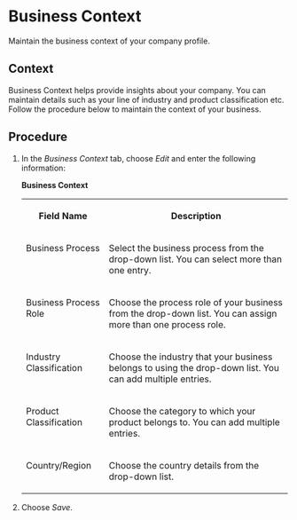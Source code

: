 <!-- loiof0644311b19044a2a6ef88d950e33a93 -->

# Business Context

Maintain the business context of your company profile.



## Context

Business Context helps provide insights about your company. You can maintain details such as your line of industry and product classification etc. Follow the procedure below to maintain the context of your business.



## Procedure

1.  In the *Business Context* tab, choose *Edit* and enter the following information:

    **Business Context**


    <table>
    <tr>
    <th valign="top">

    Field Name
    
    </th>
    <th valign="top">

    Description
    
    </th>
    </tr>
    <tr>
    <td valign="top">
    
    Business Process
    
    </td>
    <td valign="top">
    
    Select the business process from the drop-down list. You can select more than one entry.
    
    </td>
    </tr>
    <tr>
    <td valign="top">
    
    Business Process Role
    
    </td>
    <td valign="top">
    
    Choose the process role of your business from the drop-down list. You can assign more than one process role.
    
    </td>
    </tr>
    <tr>
    <td valign="top">
    
    Industry Classification
    
    </td>
    <td valign="top">
    
    Choose the industry that your business belongs to using the drop-down list. You can add multiple entries.
    
    </td>
    </tr>
    <tr>
    <td valign="top">
    
    Product Classification
    
    </td>
    <td valign="top">
    
    Choose the category to which your product belongs to. You can add multiple entries.
    
    </td>
    </tr>
    <tr>
    <td valign="top">
    
    Country/Region
    
    </td>
    <td valign="top">
    
    Choose the country details from the drop-down list.
    
    </td>
    </tr>
    </table>
    
2.  Choose *Save*.


